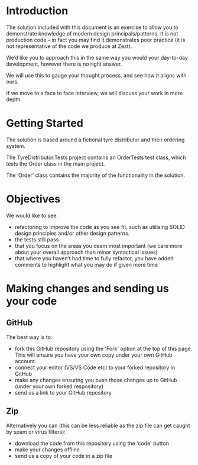 # Introduction
The solution included with this document is an exercise to allow you to demonstrate knowledge of modern design principals/patterns. It is not production code – in fact you may find it demonstrates poor practice (it is not representative of the code we produce at Zest).

We’d like you to approach this in the same way you would your day-to-day development, however there is no right answer.

We will use this to gauge your thought process, and see how it aligns with ours.

If we move to a face to face interview, we will discuss your work in more depth.

# Getting Started
The solution is based around a fictional tyre distributor and their ordering system.

The TyreDistributor.Tests project contains an OrderTests test class, which tests the Order class in the main project.

The ‘Order’ class contains the majority of the functionality in the solution.

# Objectives
We would like to see:
-	refactoring to improve the code as you see fit, such as utilising SOLID design principles and/or other design patterns.
-	the tests still pass
-	that you focus on the areas you deem most important (we care more about your overall approach than minor syntactical issues)
-	that where you haven’t had time to fully refactor, you have added comments to highlight what you may do if given more time

# Making changes and sending us your code
## GitHub
The best way is to:
- fork this GitHub repository using the 'Fork' option at the top of this page. This will ensure you have your own copy under your own GitHub account.
- connect your editor (VS/VS Code etc) to your forked repository in GitHub
- make any changes ensuring you push those changes up to GitHub (under your own forked respository)
- send us a link to your GitHub repository

## Zip
Alternatively you can (this can be less reliable as the zip file can get caught by spam or virus filters):
- download the code from this repository using the 'code' button
- make your changes offline
- send us a copy of your code in a zip file
